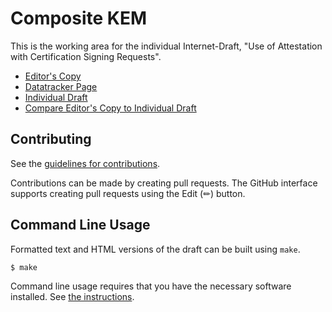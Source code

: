 # Composite KEM

This is the working area for the individual Internet-Draft, "Use of Attestation with Certification Signing Requests".

* [Editor's Copy](https://lamps-wg.github.io/draft-composite-kem/draft-ietf-lamps-pq-composite-kem.html)
* [Datatracker Page](https://datatracker.ietf.org/doc/draft-ietf-lamps-pq-composite-kem)
* [Individual Draft](https://datatracker.ietf.org/doc/html/draft-ietf-lamps-pq-composite-kem)
* [Compare Editor's Copy to Individual Draft](https://lamps-wg.github.io/draft-composite-kem/#go.draft-ietf-lamps-pq-composite-kem.diff)


## Contributing

See the
[guidelines for contributions](https://github.com/lamps-wg/draft-composite-kem/blob/main/CONTRIBUTING.md).

Contributions can be made by creating pull requests.
The GitHub interface supports creating pull requests using the Edit (✏) button.


## Command Line Usage

Formatted text and HTML versions of the draft can be built using `make`.

```sh
$ make
```

Command line usage requires that you have the necessary software installed.  See
[the instructions](https://github.com/martinthomson/i-d-template/blob/main/doc/SETUP.md).

